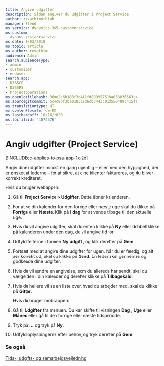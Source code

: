 ```yaml
---
title: Angive udgifter
description: Sådan angiver du udgifter i Project Service
author: revathimuthiah
manager: kfend
ms.service: dynamics-365-customerservice
ms.custom:
- dyn365-projectservice
ms.date: 8/03/2018
ms.topic: article
ms.author: revathim
audience: Admin
search.audienceType:
- admin
- customizer
- enduser
search.app:
- D365CE
- D365PS
- ProjectOperations
ms.openlocfilehash: 360e2c6b103f3d441fd89995751ba038036563c4
ms.sourcegitcommit: 5c4c9bf3ba018562d6cb3443c01d550489c415fa
ms.translationtype: HT
ms.contentlocale: da-DK
ms.lasthandoff: 10/16/2020
ms.locfileid: "4074376"
---
```

# <a name="enter-expenses-project-service"></a>Angiv udgifter (Project Service)

[!INCLUDE[cc-applies-to-psa-app-1x-2x](../includes/cc-applies-to-psa-app-1x-2x.md)]

Angiv dine udgifter mindst en gang ugentlig – eller med den hyppighed, der er ønsket af lederne – for at sikre, at dine klienter faktureres, og du bliver korrekt krediteret.  
  
 Hvis du bruger webappen:  
  
1. Gå til **Project Service > Udgifter**. Dette åbner kalenderen.  
  
2. For at se din kalender for den forrige eller næste uge skal du klikke på **Forrige** eller **Næste**. Klik på **I dag** for at vende tilbage til den aktuelle uge.  
  
3. Hvis du vil angive udgifter, skal du enten klikke på **Ny** eller dobbeltklikke på kalenderen under den dag, du vil angive tid for.  
  
4. Udfyld felterne i formen **Ny udgift** , og klik derefter på **Gem**.  
  
5. Fortsæt med at angive dine udgifter for ugen. Når du er færdig, og alt ser korrekt ud, skal du klikke på **Send**. En leder skal gennemse og godkende dine udgifter.  
  
6. Hvis du vil ændre en angivelse, som du allerede har sendt, skal du vælge den i din kalender og derefter klikke på **Tilbagekald**.  
  
7. Hvis du hellere vil se en liste over, hvad du arbejder med, skal du klikke på **Gitter**.  
  
   Hvis du bruger mobilappen:  
  
8. Gå til **Udgifter** fra menuen.     Du kan skifte til visningen **Dag** , **Uge** eller **Måned** eller gå til den forrige eller næste tidsperiode.  
  
9. Tryk på **…** og tryk på **Ny**.  
  
10. Udfyld oplysningerne efter behov, og tryk derefter på **Gem**.  
  
### <a name="see-also"></a>Se også  
 [Tids-, udgifts- og samarbejdsvejledning](../psa/time-expense-collaboration-guide.md)
